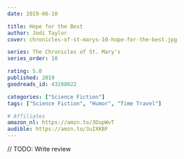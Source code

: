 ```yaml
---
date: 2019-06-10

title: Hope for the Best
author: Jodi Taylor
cover: chronicles-of-st-marys-10-hope-for-the-best.jpg

series: The Chronicles of St. Mary's
series_order: 10

rating: 5.0
published: 2019
goodreads_id: 43208022

categories: ["Science Fiction"]
tags: ["Science Fiction", "Humor", "Time Travel"]

# Affiliates
amazon_nl: https://amzn.to/3DupWvT
audible: https://amzn.to/3uIXKBF
---
```


// TODO: Write review
